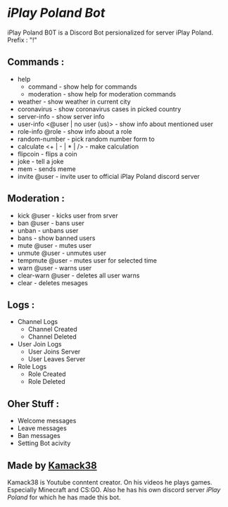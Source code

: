 # _**iPlay Poland Bot**_
 iPlay Poland B0T is a Discord Bot persionalized for server iPlay Poland.
 Prefix : "!"

## Commands :
- help
  - command - show help for commands
  - moderation - show help for moderation commands
- weather <city> - show weather in current city
- coronavirus <country> - show coronavirus cases in picked country
- server-info - show server info
- user-info <@user | no user (us)> - show info about mentioned user 
- role-info @role - show info about a role
- random-number <min> <max> - pick random number form <min> to <max>
- calculate <number1> <+ | - | * | /> <number2> - make calculation
- flipcoin - flips a coin
- joke - tell a joke
- mem - sends meme
- invite @user - invite user to official iPlay Poland discord server

## Moderation :
- kick @user <reason> - kicks user from srver
- ban @user <reason> - bans user
- unban <user id> - unbans user
- bans - show banned users
- mute @user - mutes user
- unmute @user - unmutes user
- tempmute @user <time> - mutes user for selected time
- warn @user - warns user
- clear-warn @user - deletes all user warns
- clear <number> - deletes <number> mesages

## Logs :
- Channel Logs 
  - Channel Created
  - Channel Deleted
- User Join Logs
  - User Joins Server
  - User Leaves Server
- Role Logs
  - Role Created
  - Role Deleted

## Oher Stuff :
- Welcome messages
- Leave messages
- Ban messages
- Setting Bot acivity

## Made by [Kamack38](https://tinyurl.com/kamack38) 
Kamack38 is Youtube conntent creator. On his videos he plays games. Especially Minecraft and CS:GO. Also he has his own discord server _iPlay Poland_ for which he has made this bot.
